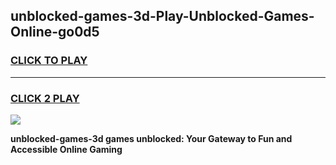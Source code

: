 
## unblocked-games-3d-Play-Unblocked-Games-Online-go0d5
<h3>
<a href="https://premium76.site?title=unblocked-games-3d&ref=25A">CLICK TO PLAY</a></h3>
<hr>

<h3>
<a href="https://premium76.site?title=unblocked-games-3d&ref=25A">CLICK 2 PLAY</a>
  
</h3>

<a href="https://premium76.site?title=unblocked-games-3d&ref=25A"><img src="https://clearcache.store/games.png"></a>


**unblocked-games-3d games unblocked: Your Gateway to Fun and Accessible Online Gaming**
